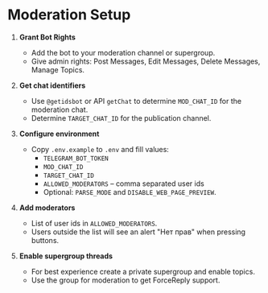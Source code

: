 # Moderation Setup

1. **Grant Bot Rights**
   - Add the bot to your moderation channel or supergroup.
   - Give admin rights: Post Messages, Edit Messages, Delete Messages, Manage Topics.

2. **Get chat identifiers**
   - Use `@getidsbot` or API `getChat` to determine `MOD_CHAT_ID` for the moderation chat.
   - Determine `TARGET_CHAT_ID` for the publication channel.

3. **Configure environment**
   - Copy `.env.example` to `.env` and fill values:
     - `TELEGRAM_BOT_TOKEN`
     - `MOD_CHAT_ID`
     - `TARGET_CHAT_ID`
     - `ALLOWED_MODERATORS` – comma separated user ids
     - Optional: `PARSE_MODE` and `DISABLE_WEB_PAGE_PREVIEW`.

4. **Add moderators**
   - List of user ids in `ALLOWED_MODERATORS`.
   - Users outside the list will see an alert "Нет прав" when pressing buttons.

5. **Enable supergroup threads**
   - For best experience create a private supergroup and enable topics.
   - Use the group for moderation to get ForceReply support.

